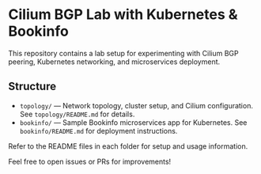 
# Cilium BGP Lab with Kubernetes & Bookinfo

This repository contains a lab setup for experimenting with Cilium BGP peering, Kubernetes networking, and microservices deployment.

## Structure

- `topology/` — Network topology, cluster setup, and Cilium configuration. See `topology/README.md` for details.
- `bookinfo/` — Sample Bookinfo microservices app for Kubernetes. See `bookinfo/README.md` for deployment instructions.

Refer to the README files in each folder for setup and usage information.

Feel free to open issues or PRs for improvements!

